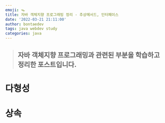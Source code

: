 ```yaml
---
emoji: 🪤
title: 자바 객체지향 프로그래밍 정리 - 추상메서드, 인터페이스
date: '2022-03-21 21:11:00'
author: bontaedev
tags: java webdev study
categories: java
---
```


> ## 자바 객체지향 프로그래밍과 관련된 부분을 학습하고 정리한 포스트입니다.

# 다형성

# 상속
